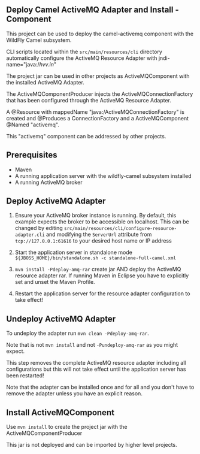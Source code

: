 Deploy Camel ActiveMQ Adapter and Install -Component
----------------------------------------------------

This project can be used to deploy the camel-activemq component with the WildFly Camel subsystem.

CLI scripts located within the `src/main/resources/cli` directory
automatically configure the ActiveMQ Resource Adapter 
with jndi-name="java:/*hvv.in*"

The project jar can be used in other projects
as ActiveMQComponent with the installed ActiveMQ Adapter.

The ActiveMQComponentProducer injects the ActiveMQConnectionFactory 
that has been configured through the ActiveMQ Resource Adapter.

A @Resource with mappedName "java:/ActiveMQConnectionFactory" is created
and @Produces a ConnectionFactory and a ActiveMQComponent @Named "activemq".

This "activemq" component can be addressed by other projects.


Prerequisites
-------------

* Maven
* A running application server with the wildfly-camel subsystem installed
* A running ActiveMQ broker

Deploy ActiveMQ Adapter
-----------------------

1. Ensure your ActiveMQ broker instance is running. 
   By default, this example expects the broker to be accessible on localhost. 
   This can be changed by editing `src/main/resources/cli/configure-resource-adapter.cli` 
   and modifying the `ServerUrl` attribute from `tcp://127.0.0.1:61616` 
   to your desired host name or IP address
   
2. Start the application server in standalone mode 
   `${JBOSS_HOME}/bin/standalone.sh -c standalone-full-camel.xml`
   
3. `mvn install -Pdeploy-amq-rar` create jar AND deploy the ActiveMQ resource adapter rar.
   If running Maven in Eclipse you have to explicitly set and unset the Maven Profile.

4. Restart the application server for the resource adapter configuration to take effect!

Undeploy ActiveMQ Adapter
-------------------------

To undeploy the adapter run `mvn clean -Pdeploy-amq-rar`.

Note that is not `mvn install` and not `-Pundeploy-amq-rar` as you might expect.

This step removes the complete ActiveMQ resource adapter including all configurations 
but this will not take effect until the application server has been restarted!

Note that the adapter can be installed once and for all and 
you don't have to remove the adapter unless you have an explicit reason.
 
Install ActiveMQComponent
-------------------------

Use `mvn install` to create the project jar with the ActiveMQComponentProducer

This jar is not deployed and can be imported by higher level projects.

